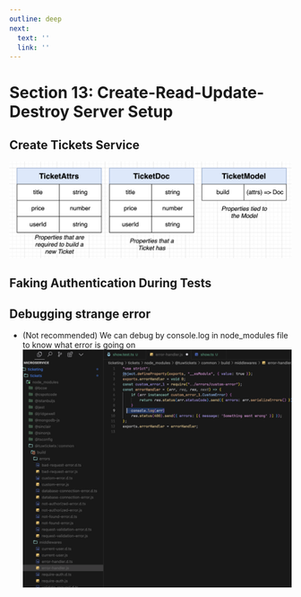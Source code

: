 ```yaml
---
outline: deep
next:
  text: ''
  link: ''
---
```


# Section 13: Create-Read-Update-Destroy Server Setup

## Create Tickets Service
![alt text](./img/image-28.png)
## Faking Authentication During Tests

## Debugging strange error
 - (Not recommended) We can debug by console.log in node_modules file to know what error is going on
![debug in node_module](./img/image-27.png)
